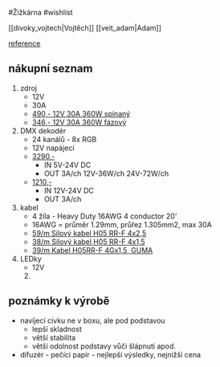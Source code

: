 
#Žižkárna #wishlist

[[divoky_vojtech|Vojtěch]] [[veit_adam|Adam]]

[reference](https://www.youtube.com/watch?v=Me3-dcMfEtM)
## nákupní seznam
1. zdroj
	- 12V
	- 30A
	- [490,- 12V 30A 360W spínaný](https://www.bighobby.cz/prumyslovy-napajeci--spinany--zdroj-12v-30a--360w--aktivni-chlazeni/)
	- [346,- 12V 30A 360W fázový](https://www.smdledzarovky.cz/napajeci-zdroj-pro-led-12v-30a-360w-ip20-slim-modularni)
2. DMX dekodér
	- 24 kanálů - 8x RGB
	- 12V napájecí
	- [3290,-](https://www.ledvyrobky.cz/dmx-dekoder-24ch-din-dimled-dekoder-dmx-24ch-din-3/)
		- IN 5V-24V DC
		- OUT 3A/ch 12V-36W/ch 24V-72W/ch
	- [1210,-](https://a.co/d/i77mrRc)
		- IN 12V-24V DC
		- OUT 3A/ch
3. kabel
	- 4 žíla - Heavy Duty 16AWG 4 conductor 20'
	- 16AWG = průměr 1.29mm, průřez 1.305mm2, max 30A
	- [59/m Silový kabel H05 RR-F 4x2,5](https://www.hornbach.cz/p/silovy-kabel-h05-rr-f-4x2-5-cgsg-cerny-metrazove-zbozi/4208244/)
	- [38/m Silový kabel H05 RR-F 4x1,5](https://www.hornbach.cz/p/silovy-kabel-h05-rr-f-4x1-5-cgsg-cerny-metrazove-zbozi/4208243/)
	- [39/m Kabel H05RR-F 4Gx1,5, GUMA](https://www.kvelektro.cz/kabel-h05rr-f-4gx1-5-cgsg-4bx1-5-p1181237)
4. LEDky
	- 12V
	2. 

## poznámky k výrobě
- navíjecí cívku ne v boxu, ale pod podstavou
	- lepší skladnost
	- větší stabilita
	- větší odolnost podstavy vůči šlápnutí apod.
- difuzér - pečící papír - nejlepší výsledky, nejnižší cena
